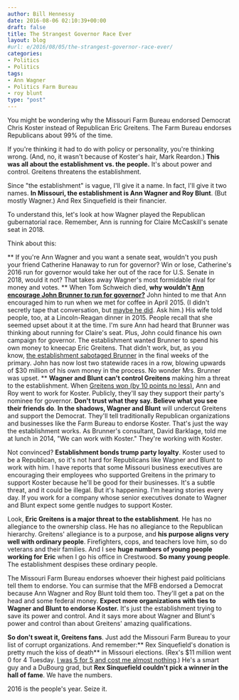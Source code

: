 ```yaml
---
author: Bill Hennessy
date: 2016-08-06 02:10:39+00:00
draft: false
title: The Strangest Governor Race Ever
layout: blog
#url: e/2016/08/05/the-strangest-governor-race-ever/
categories:
- Politics
- Politics
tags:
- Ann Wagner
- Politics Farm Bureau
- roy blunt
type: "post"
---
```


You might be wondering why the Missouri Farm Bureau endorsed Democrat Chris Koster instead of Republican Eric Greitens. The Farm Bureau endorses Republicans about 99% of the time.

If you're thinking it had to do with policy or personality, you're thinking wrong. (And, no, it wasn't because of Koster's hair, Mark Reardon.) **This was all about the establishment vs. the people.** It's about power and control. Greitens threatens the establishment.

Since "the establishment" is vague, I'll give it a name. In fact, I'll give it two names. **In Missouri, the establishment is Ann Wagner and Roy Blunt**. (But mostly Wagner.) And Rex Sinquefield is their financier.

To understand this, let's look at how Wagner played the Republican gubernatorial race. Remember, Ann is running for Claire McCaskill's senate seat in 2018.

Think about this:




** If you're Ann Wagner and you want a senate seat, wouldn't you push your friend Catherine Hanaway to run for governor? Win or lose, Catherine's 2016 run for governor would take her out of the race for U.S. Senate in 2018, would it not? That takes away Wagner's most formidable rival for money and votes.
** When Tom Schweich died, **why wouldn't [Ann encourage John Brunner to run for governor?](https://hennessysview.com/2015/07/18/can-john-brunners-consultant-do-his-duty/)** John hinted to me that Ann encouraged him to run when we met for coffee in April 2015. (I didn't secretly tape that conversation, but [maybe he did](https://hennessysview.com/2015/11/24/john-the-weasel-brunner/). Ask him.) His wife told people, too, at a Lincoln-Reagan dinner in 2015. People recall that she seemed upset about it at the time. I'm sure Ann had heard that Brunner was thinking about running for Claire's seat. Plus, John could finance his own campaign for governor. The establishment wanted Brunner to spend his own money to kneecap Eric Greitens. That didn't work, but, as you know, [the establishment sabotaged Brunner](https://hennessysview.com/2016/07/29/why-did-paul-holzer-out-john-brunner-part-iii/) in the final weeks of the primary. John has now lost two statewide races in a row, blowing upwards of $30 million of his own money in the process. No wonder Mrs. Brunner was upset.
** **Wagner and Blunt can't control Greitens** making him a threat to the establishment. When [Greitens won (by 10 points no less)](https://hennessysview.com/2016/08/03/greitenss-win-was-just-a-moment-in-time-but-a-big-moment/), Ann and Roy went to work for Koster. Publicly, they'll say they support their party's nominee for governor. **Don't trust what they say. Believe what you see their friends do**. **In the shadows, Wagner and Blunt** will undercut Greitens and support the Democrat. They'll tell traditionally Republican organizations and businesses like the Farm Bureau to endorse Koster. That's just the way the establishment works. As Brunner's consultant, David Barklage, told me at lunch in 2014, "We can work with Koster." They're working with Koster.


Not convinced? **Establishment bonds trump party loyalty**. Koster used to be a Republican, so it's not hard for Republicans like Wagner and Blunt to work with him. I have reports that some Missouri business executives are encouraging their employees who supported Greitens in the primary to support Koster because he'll be good for their businesses. It's a subtle threat, and it could be illegal. But it's happening. I'm hearing stories every day. If you work for a company whose senior executives donate to Wagner and Blunt expect some gentle nudges to support Koster.

Look, **Eric Greitens is a major threat to the establishment**. He has no allegiance to the ownership class. He has no allegiance to the Republican hierarchy. Greitens' allegiance is to a purpose, and **his purpose aligns very well with ordinary people**. Firefighters, cops, and teachers love him, so do veterans and their families. And I see **huge numbers of young people working for Eric** when I go his office in Crestwood. **So many young people**. The establishment despises these ordinary people.

The Missouri Farm Bureau endorses whoever their highest paid politicians tell them to endorse. You can surmise that the MFB endorsed a Democrat because Ann Wagner and Roy Blunt told them too. They'll get a pat on the head and some federal money. **Expect more organizations with ties to Wagner and Blunt to endorse Koster.** It's just the establishment trying to save its power and control. And it says more about Wagner and Blunt's power and control than about Greitens' amazing qualifications.

**So don't sweat it, Greitens fans**. Just add the Missouri Farm Bureau to your list of corrupt organizations. And remember:** Rex Sinquefield's donation is pretty much the kiss of death** in Missouri elections. (Rex's $11 million went 0 for 4 Tuesday. [I was 5 for 5 and cost me almost nothing](https://hennessysview.com/2016/07/30/2016-republican-primary-key-races/).) He's a smart guy and a DuBourg grad, but **Rex Sinquefield couldn't pick a winner in the hall of fame**. We have the numbers.

2016 is the people's year. Seize it.


